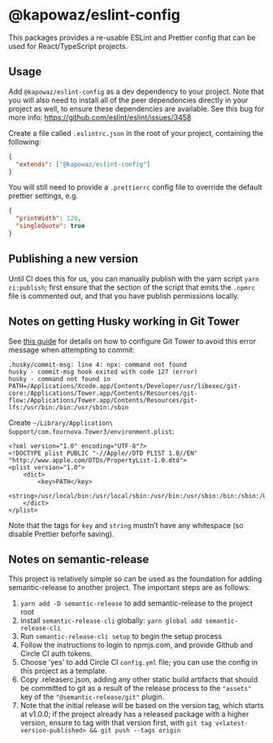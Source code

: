 # @kapowaz/eslint-config

This packages provides a re-usable ESLint and Prettier config that can be used
for React/TypeScript projects.

## Usage

Add `@kapowaz/eslint-config` as a dev dependency to your project. Note that you
will also need to install all of the peer dependencies directly in your project
as well, to ensure these dependencies are available. See this bug for more info:
https://github.com/eslint/eslint/issues/3458

Create a file called `.eslintrc.json` in the root of your project, containing
the following:

```json
{
  "extends": ["@kapowaz/eslint-config"]
}
```

You will still need to provide a `.prettierrc` config file to override the
default prettier settings, e.g.

```json
{
  "printWidth": 120,
  "singleQuote": true
}
```

## Publishing a new version

Until CI does this for us, you can manually publish with the yarn script `yarn
ci:publish`; first ensure that the section of the script that emits the `.npmrc`
file is commented out, and that you have publish permissions locally.

## Notes on getting Husky working in Git Tower

See [this guide][1] for details on how to configure Git Tower to avoid this
error message when attempting to commit:

```
.husky/commit-msg: line 4: npx: command not found
husky - commit-msg hook exited with code 127 (error)
husky - command not found in PATH=/Applications/Xcode.app/Contents/Developer/usr/libexec/git-core:/Applications/Tower.app/Contents/Resources/git-flow:/Applications/Tower.app/Contents/Resources/git-lfs:/usr/bin:/bin:/usr/sbin:/sbin
```

Create `~/Library/Application\ Support/com.fournova.Tower3/environment.plist`:

```
<?xml version="1.0" encoding="UTF-8"?>
<!DOCTYPE plist PUBLIC "-//Apple//DTD PLIST 1.0//EN" "http://www.apple.com/DTDs/PropertyList-1.0.dtd">
<plist version="1.0">
	<dict>
		<key>PATH</key>
		<string>/usr/local/bin:/usr/local/sbin:/usr/bin:/usr/sbin:/bin:/sbin:/Users/bdarlow/.nvm/versions/node/v14.18.1/bin:/Users/bdarlow/.nvm/versions/node/v18.13.0</string>
	</dict>
</plist>
```

Note that the tags for `key` and `string` mustn’t have any whitespace (so
disable Prettier beforfe saving).

[1]: https://www.git-tower.com/blog/git-hooks-husky/

## Notes on semantic-release

This project is relatively simple so can be used as the foundation for adding
semantic-release to another project. The important steps are as follows:

1. `yarn add -D semantic-release` to add semantic-release to the project root
2. Install `semantic-release-cli` globally: `yarn global add semantic-release-cli`
3. Run `semantic-release-cli setup` to begin the setup process
4. Follow the instructions to login to npmjs.com, and provide Github and Circle
   CI auth tokens.
5. Choose 'yes' to add Circle CI `config.yml` file; you can use the config in
   this project as a template.
6. Copy .releaserc.json, adding any other static build artifacts that should be
   committed to git as a result of the release process to the `"assets"` key of
   the `"@semantic-release/git"` plugin.
7. Note that the initial release will be based on the version tag, which starts
   at v1.0.0; if the project already has a released package with a higher
   version, ensure to tag with that version first, with `git tag
   v<latest-version-published> && git push --tags origin`
